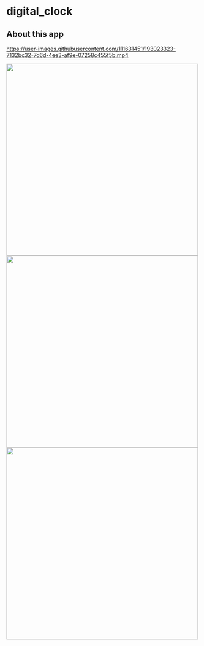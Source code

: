 # digital_clock

## About this app
https://user-images.githubusercontent.com/111631451/193023323-7132bc32-7d6d-4ee3-af9e-07258c455f5b.mp4

<img src="https://user-images.githubusercontent.com/111631451/193021754-71edeeb6-0ccf-48f7-99e1-81225f3867c5.png" style="height:500px"/>  <img src="https://user-images.githubusercontent.com/111631451/193022071-0a35bf2f-96ce-433b-bc24-dfa3138bc261.png" style="height:500px"/>  <img src="https://user-images.githubusercontent.com/111631451/193022440-31f61dcd-cf0b-4f6f-8018-595fc36f5f02.png" style="height:500px"/>  
